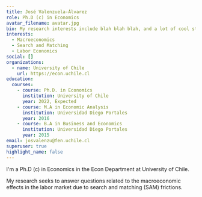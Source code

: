 ```yaml
---
title: José Valenzuela-Álvarez
role: Ph.D (c) in Economics
avatar_filename: avatar.jpg
bio: My research interests include blah blah blah, and a lot of cool stuff
interests:
  - Macroeconomics
  - Search and Matching
  - Labor Economics
social: []
organizations:
  - name: University of Chile
    url: https://econ.uchile.cl
education:
  courses:
    - course: Ph.D. in Economics
      institution: University of Chile
      year: 2022, Expected
    - course: M.A in Economic Analysis
      institution: Universidad Diego Portales
      year: 2016
    - course: B.A in Business and Economics
      institution: Universidad Diego Portales
      year: 2015
email: josvalenzu@fen.uchile.cl
superuser: true
highlight_name: false
---
```

I'm a Ph.D (c) in Economics in the Econ Department at University of Chile.

My research seeks to answer questions related to the macroeconomic effects in the labor market due to search and matching (SAM) frictions.
